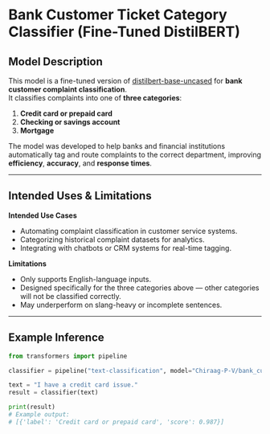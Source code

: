 # Bank Customer Ticket Category Classifier (Fine-Tuned DistilBERT)

## Model Description
This model is a fine-tuned version of [distilbert-base-uncased](https://huggingface.co/distilbert/distilbert-base-uncased) for **bank customer complaint classification**.  
It classifies complaints into one of **three categories**:

1. **Credit card or prepaid card**  
2. **Checking or savings account**  
3. **Mortgage**

The model was developed to help banks and financial institutions automatically tag and route complaints to the correct department, improving **efficiency**, **accuracy**, and **response times**.

---

## Intended Uses & Limitations

**Intended Use Cases**
- Automating complaint classification in customer service systems.
- Categorizing historical complaint datasets for analytics.
- Integrating with chatbots or CRM systems for real-time tagging.

**Limitations**
- Only supports English-language inputs.
- Designed specifically for the three categories above — other categories will not be classified correctly.
- May underperform on slang-heavy or incomplete sentences.

---

## Example Inference

```python
from transformers import pipeline

classifier = pipeline("text-classification", model="Chiraag-P-V/bank_customer_ticket_category_classifier_fine_tuned")

text = "I have a credit card issue."
result = classifier(text)

print(result)
# Example output:
# [{'label': 'Credit card or prepaid card', 'score': 0.987}]
